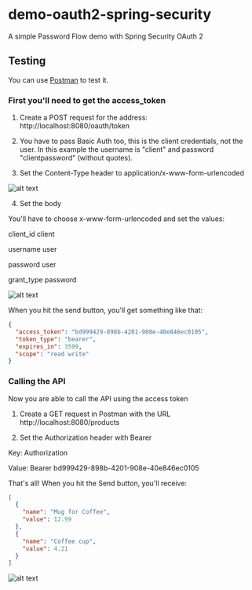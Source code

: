 # demo-oauth2-spring-security

A simple Password Flow demo with Spring Security OAuth 2

## Testing

You can use [Postman](https://www.getpostman.com/) to test it.

### First you'll need to get the access_token

1. Create a POST request for the address: http://localhost:8080/oauth/token

2. You have to pass Basic Auth too, this is the client credentials, not the user. In this example the username is "client" and password "clientpassword" (without quotes).



2. Set the Content-Type header to application/x-www-form-urlencoded

![alt text](https://snag.gy/FSs0Cw.jpg)

4. Set the body

You'll have to choose x-www-form-urlencoded and set the values:

client_id   client

username    user

password    user

grant_type  password

![alt text](https://snag.gy/HlJZRq.jpg)

When you hit the send button, you'll get something like that:

```json
{
  "access_token": "bd999429-898b-4201-908e-40e846ec0105",
  "token_type": "bearer",
  "expires_in": 3599,
  "scope": "read write"
}
```

### Calling the API

Now you are able to call the API using the access token

1. Create a GET request in Postman with the URL http://localhost:8080/products

2. Set the Authorization header with Bearer <token>

Key: Authorization

Value: Bearer bd999429-898b-4201-908e-40e846ec0105

That's all! When you hit the Send button, you'll receive:

```json
[
  {
    "name": "Mug for Coffee",
    "value": 12.99
  },
  {
    "name": "Coffee cup",
    "value": 4.21
  }
]
```

![alt text](https://snag.gy/WFjXt5.jpg)
 

